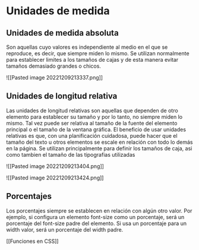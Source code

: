 # Unidades de medida
## Unidades de medida absoluta

Son aquellas cuyo valores es independiente al medio en el que se reproduce, es decir, que siempre miden lo mismo. Se utilizan normalmente para establecer limites a los tamaños de cajas y de esta manera evitar tamaños demasiado grandes o chicos.

![[Pasted image 20221209213337.png]]
## Unidades de longitud relativa
Las unidades de longitud relativas son  aquellas que dependen de otro elemento para establecer su tamaño y por lo tanto, no siempre miden lo mismo. Tal vez puede ser relativa al tamaño de la fuente del elemento principal o el tamaño de la ventana gráfica. El beneficio de usar unidades relativas es que, con una planificación cuidadosa, puede hacer que el tamaño del texto u otros elementos se escale en relación con todo lo demás en la página. Se utilizan principalmente para definir los tamaños de caja, asi como tambien el tamaño de las tipografias utilizadas

![[Pasted image 20221209213404.png]]

![[Pasted image 20221209213424.png]]
## Porcentajes
Los porcentajes siempre se establecen en relación con algún otro valor. Por ejemplo, si configura un elemento font-size como un porcentaje, será un porcentaje del font-size padre del elemento. Si usa un porcentaje para un width valor, será un porcentaje del width padre.

[[Funciones en CSS]]